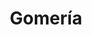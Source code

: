 ---
title: "Gomería"
url: /posadas/gomeria-avenida-lopez-torres/
shop: reparación de automóviles
---
